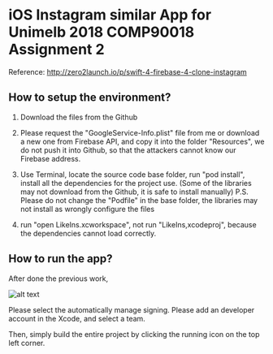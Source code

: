 #  iOS Instagram similar App for Unimelb 2018 COMP90018 Assignment 2

Reference: http://zero2launch.io/p/swift-4-firebase-4-clone-instagram

## How to setup the environment?

1. Download the files from the Github
2. Please request the "GoogleService-Info.plist" file from me or download a new one from Firebase API, and copy it into the folder "Resources", we do not push it into Github, so that the attackers cannot know our Firebase address.
3. Use Terminal, locate the source code base folder, run "pod install", install all the dependencies for the project use. (Some of the libraries may not download from the Github, it is safe to install manually)
        P.S. Please do not change the "Podfile" in the base folder, the libraries may not install as wrongly configure the files

4. run "open LikeIns.xcworkspace", not run "LikeIns,xcodeproj", because the dependencies cannot load correctly.

## How to run the app?

After done the previous work, 

![alt text](https://github.com/royli1118/LikeIns/SignInformation.png)

Please select the automatically manage signing.
Please add an developer account in the Xcode, and select a team.

Then, simply build the entire project by clicking the running icon on the top left corner.
